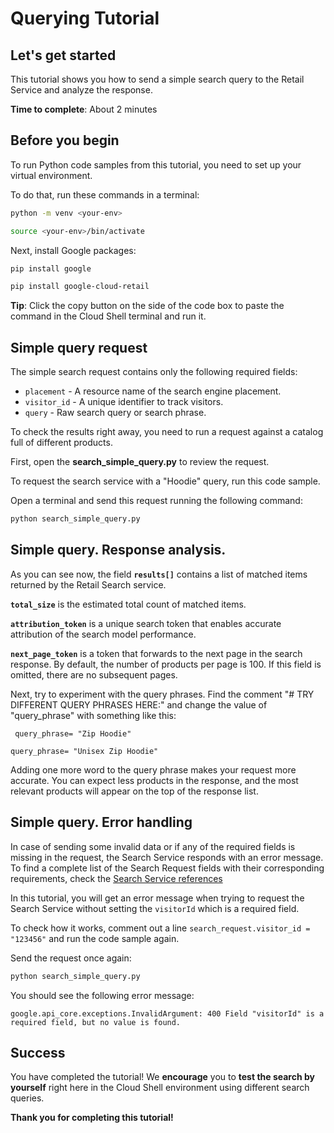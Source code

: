 # **Querying Tutorial**

## Let's get started

This tutorial shows you how to send a simple search query to the Retail Service and analyze the response.

**Time to complete**: About 2 minutes

## Before you begin

To run Python code samples from this tutorial, you need to set up your virtual environment.

To do that, run these commands in a terminal:


```bash
python -m venv <your-env>
```
```bash
source <your-env>/bin/activate
```

Next, install Google packages:

```bash
pip install google
```
```bash
pip install google-cloud-retail
```

**Tip**: Click the copy button on the side of the code box to paste the command in the Cloud Shell terminal and run it.

## Simple query request

The simple search request contains only the following required fields: 
  - ```placement``` - A resource name of the search engine placement.
  - ```visitor_id``` - A unique identifier to track visitors.
  - ```query``` - Raw search query or search phrase.

To check the results right away, you need to run a request against a catalog full of different products.

First, open the **search_simple_query.py** to review the request.

To request the search service with a "Hoodie" query, run this code sample.

Open a terminal and  send this request running the following command:
```bash
python search_simple_query.py 
```

## Simple query. Response analysis.

As you can see now, the field **```results[]```** contains a list of matched items returned by the Retail Search service.

**```total_size```** is the estimated total count of matched items.

**```attribution_token```** is a unique search token that enables accurate attribution of the search model performance.

**```next_page_token```** is a token that forwards to the next page in the search response. By default, the number of products per page is 100. If this field is omitted, there are no subsequent pages.

Next, try to experiment with the query phrases. Find the comment "# TRY DIFFERENT QUERY PHRASES HERE:" 
and change the value of "query_phrase" with something like this:

``` query_phrase= "Zip Hoodie"``` 

```query_phrase= "Unisex Zip Hoodie"``` 

Adding one more word to the query phrase makes your request more accurate. You can expect less products in the response, and the most relevant products will appear on the top of the response list.

## Simple query. Error handling

In case of sending some invalid data or if any of the required fields is missing in the request, the Search Service responds with an error message.
To find a complete list of the Search Request fields with their corresponding requirements, check the [Search Service references](https://cloud.google.com/retail/docs/reference/rpc/google.cloud.retail.v2#searchservice)

In this tutorial, you will get an error message when trying to request the Search Service without setting the ```visitorId``` which is a required field.

To check how it works, comment out a line ```search_request.visitor_id = "123456"``` and run the code sample again.

Send the request once again:
```bash
python search_simple_query.py 
```

You should see the following error message:

```google.api_core.exceptions.InvalidArgument: 400 Field "visitorId" is a required field, but no value is found.```

## Success 

You have completed the tutorial! We **encourage** you to **test the search by yourself** right here in the Cloud Shell environment using different search queries.

**Thank you for completing this tutorial!**
